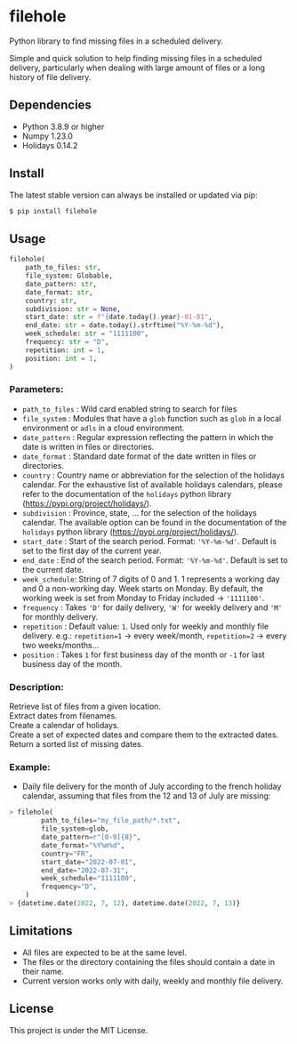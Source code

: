 # filehole
Python library to find missing files in a scheduled delivery.


Simple and quick solution to help finding missing files in a scheduled delivery, particularly when dealing with large amount of files or a long history of file delivery.


## Dependencies
- Python 3.8.9 or higher
- Numpy 1.23.0
- Holidays 0.14.2


## Install

The latest stable version can always be installed or updated via pip:
```python
$ pip install filehole
```


## Usage

```python
filehole(
    path_to_files: str,
    file_system: Globable,
    date_pattern: str,
    date_format: str,
    country: str,
    subdivision: str = None,
    start_date: str = f"{date.today().year}-01-01",
    end_date: str = date.today().strftime("%Y-%m-%d"),
    week_schedule: str = "1111100",
    frequency: str = "D",
    repetition: int = 1,
    position: int = 1,
)
```


### Parameters:

- `path_to_files` : Wild card enabled string to search for files  
- `file_system` : Modules that have a `glob` function such as `glob` in a local environment or `adls` in a cloud environment.
- `date_pattern` : Regular expression reflecting the pattern in which the date is written in files or directories.
- `date_format` : Standard date format of the date written in files or directories.
- `country` : Country name or abbreviation for the selection of the holidays calendar. For the exhaustive list of available holidays calendars, please refer to the documentation of the `holidays` python library (https://pypi.org/project/holidays/).
- `subdivision` : Province, state, ... for the selection of the holidays calendar. The available option can be found in the documentation of the `holidays` python library (https://pypi.org/project/holidays/).
-  `start_date` : Start of the search period. Format: `'%Y-%m-%d'`. Default is set to the first day of the current year.
-  `end_date` : End of the search period. Format: `'%Y-%m-%d'`. Default is set to the current date.
-  `week_schedule`: String of 7 digits of 0 and 1. 1 represents a working day and 0 a non-working day. Week starts on Monday. By default, the working week is set from Monday to Friday included -> `'1111100'`.
-  `frequency` : Takes `'D'` for daily delivery, `'W'` for weekly delivery and `'M'` for monthly delivery.
-  `repetition` : Default value: `1`. Used only for weekly and monthly file delivery. e.g.: `repetition=1` -> every week/month, `repetition=2` -> every two weeks/months...
-  `position` : Takes `1` for first business day of the month or `-1` for last business day of the month.


### Description:

Retrieve list of files from a given location.  
Extract dates from filenames.  
Create a calendar of holidays.  
Create a set of expected dates and compare them to the extracted dates.  
Return a sorted list of missing dates.


### Example: 
- Daily file delivery for the month of July according to the french holiday calendar, assuming that files from the 12 and 13 of July are missing:
```python
> filehole(
        path_to_files="my_file_path/*.txt",  
        file_system=glob,
        date_pattern=r"[0-9]{8}",
        date_format="%Y%m%d",
        country="FR",
        start_date="2022-07-01",
        end_date="2022-07-31",
        week_schedule="1111100",
        frequency="D",
    )
> {datetime.date(2022, 7, 12), datetime.date(2022, 7, 13)}
```


## Limitations
- All files are expected to be at the same level.
- The files or the directory containing the files should contain a date in their name.
- Current version works only with daily, weekly and monthly file delivery.


## License
This project is under the MIT License.